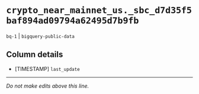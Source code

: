 # `crypto_near_mainnet_us._sbc_d7d35f5baf894ad09794a62495d7b9fb`
`bq-1` | `bigquery-public-data`

## Column details
* [TIMESTAMP] `last_update`

-------------------------------------------------------------------------------
*Do not make edits above this line.*
